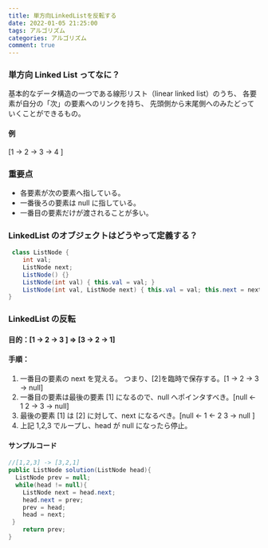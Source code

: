 ```yaml
---
title: 単方向LinkedListを反転する
date: 2022-01-05 21:25:00
tags: アルゴリズム
categories: アルゴリズム
comment: true
---
```


### 単方向 Linked List ってなに？

基本的なデータ構造の一つである線形リスト（linear linked list）のうち、
各要素が自分の「次」の要素へのリンクを持ち、
先頭側から末尾側へのみたどっていくことができるもの。

#### 例

[1 -> 2 -> 3 -> 4 ]

### 重要点

- 各要素が次の要素へ指している。
- 一番後ろの要素は null に指している。
- 一番目の要素だけが渡されることが多い。

### LinkedList のオブジェクトはどうやって定義する？

```java
 class ListNode {
    int val;
    ListNode next;
    ListNode() {}
    ListNode(int val) { this.val = val; }
    ListNode(int val, ListNode next) { this.val = val; this.next = next; }
}
```

### LinkedList の反転

#### 目的：[1 -> 2 -> 3 ] => [3 -> 2 -> 1]

#### 手順：

1. 一番目の要素の next を覚える。 つまり、[2]を臨時で保存する。[1 -> 2 -> 3 -> null]
2. 一番目の要素は最後の要素 [1] になるので、null へポインタすべき。[null <- 1 2 -> 3 -> null]
3. 最後の要素 [1] は [2] に対して、next になるべき。[null <- 1 <- 2 3 -> null ]
4. 上記 1,2,3 でループし、head が null になったら停止。

#### サンプルコード

```java
//[1,2,3] -> [3,2,1]
public ListNode solution(ListNode head){
  ListNode prev = null;
  while(head != null){
    ListNode next = head.next;
    head.next = prev;
    prev = head;
    head = next;
 }
    return prev;
}
```
